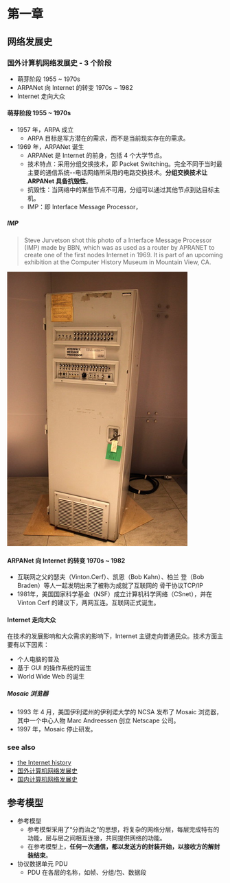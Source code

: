 # 第一章
## 网络发展史
### 国外计算机网络发展史 - 3 个阶段

* 萌芽阶段 1955 ~ 1970s
* ARPANet 向 Internet 的转变 1970s ~ 1982
* Internet 走向大众

#### 萌芽阶段 1955 ~ 1970s
* 1957 年，ARPA 成立
  * ARPA 目标是军方潜在的需求，而不是当前现实存在的需求。
* 1969 年，ARPANet 诞生
  * ARPANet 是 Internet 的前身，包括 4 个大学节点。
  * 技术特点：采用分组交换技术，即 Packet Switching。完全不同于当时最主要的通信系统--电话网络所采用的电路交换技术。**分组交换技术让 ARPANet 具备抗毁性**。
  * 抗毁性：当网络中的某些节点不可用，分组可以通过其他节点到达目标主机。
  * IMP：即 Interface Message Processor，

##### IMP

> Steve Jurvetson shot this photo of a Interface Message Processor (IMP) made by BBN, which was as used as a router by APRANET to create one of the first nodes Internet in 1969. It is part of an upcoming exhibition at the Computer History Museum in Mountain View, CA.

![imp](./images/imp.jpg)

#### ARPANet 向 Internet 的转变 1970s ~ 1982

* 互联网之父的瑟夫（Vinton.Cerf）、凯恩（Bob Kahn）、柏兰 登（Bob Braden）等人一起发明出来了被称为成就了互联网的 骨干协议TCP/IP
* 1981年，美国国家科学基金（NSF）成立计算机科学网络（CSnet），并在 Vinton Cerf 的建议下，两网互连。互联网正式诞生。

#### Internet 走向大众

在技术的发展影响和大众需求的影响下，Internet 主键走向普通民众。技术方面主要有以下因素：

* 个人电脑的普及
* 基于 GUI 的操作系统的诞生
* World Wide Web 的诞生

##### Mosaic 浏览器

* 1993 年 4 月，美国伊利诺州的伊利诺大学的 NCSA 发布了 Mosaic 浏览器，其中一个中心人物 Marc Andreessen 创立 Netscape 公司。
* 1997 年，Mosaic 停止研发。

### see also

* [the Internet history](https://www.livinginternet.com/i/i.htm)
* [国外计算机网络发展史](http://www.nethistory.info/)
* [国内计算机网络发展史](http://www.cnnic.net.cn/)

## 参考模型

* 参考模型
  * 参考模型采用了“分而治之”的思想，将复杂的网络分层，每层完成特有的功能，层与层之间相互连接，共同提供网络的功能。
  * 在参考模型上，**任何一次通信，都以发送方的封装开始，以接收方的解封装结束**。
* 协议数据单元 PDU
  * PDU 在各层的名称，如帧、分组/包、数据段
